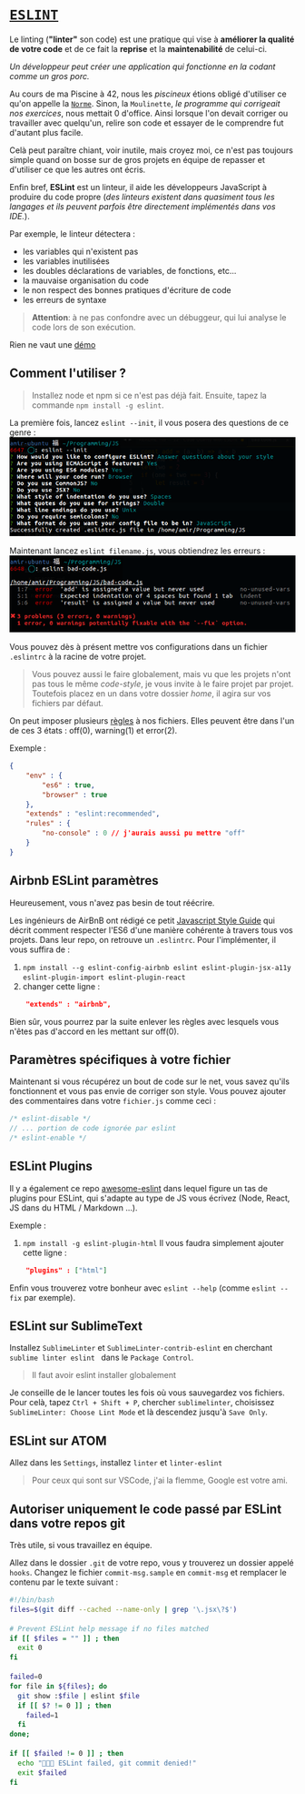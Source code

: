 # [`ESLINT`](https://eslint.org/)

Le linting (**"linter"** son code) est une pratique qui vise à **améliorer la qualité de votre code** et de ce fait la **reprise** et la **maintenabilité** de celui-ci.

*Un développeur peut créer une application qui fonctionne en la codant comme un gros porc.*

Au cours de ma Piscine à 42, nous les *piscineux* étions obligé d'utiliser ce qu'on appelle la [`Norme`](https://ncoden.fr/datas/42/norm.pdf). Sinon, la `Moulinette`, *le programme qui corrigeait nos exercices*, nous mettait 0 d'office. Ainsi lorsque l'on devait corriger ou travailler avec quelqu'un, relire son code et essayer de le comprendre fut d'autant plus facile.

Celà peut paraître chiant, voir inutile, mais croyez moi, ce n'est pas toujours simple quand on bosse sur de gros projets en équipe de repasser et d'utiliser ce que les autres ont écris.

Enfin bref, **ESLint** est un linteur, il aide les développeurs JavaScript à produire du code propre (*des linteurs existent dans quasiment tous les langages et ils peuvent parfois être directement implémentés dans vos IDE.*). 

Par exemple, le linteur détectera :
- les variables qui n'existent pas
- les variables inutilisées
- les doubles déclarations de variables, de fonctions, etc...
- la mauvaise organisation du code
- le non respect des bonnes pratiques d'écriture de code
- les erreurs de syntaxe

>**Attention**: à ne pas confondre avec un débuggeur, qui lui analyse le code lors de son exécution.

Rien ne vaut une [démo](https://eslint.org/demo/)

## Comment l'utiliser ?

>Installez node et npm si ce n'est pas déjà fait. Ensuite, tapez la commande `npm install -g eslint`.

La première fois, lancez `eslint --init`, il vous posera des questions de ce genre :
![eslint--init](eslint--init.png)

Maintenant lancez `eslint filename.js`, vous obtiendrez les erreurs :
![eslint--errors](eslint-errors.png)

Vous pouvez dès à présent mettre vos configurations dans un fichier `.eslintrc` à la racine de votre projet.

>Vous pouvez aussi le faire globalement, mais vu que les projets n'ont pas tous le même *code-style*, je vous invite à le faire projet par projet. Toutefois placez en un dans votre dossier *home*, il agira sur vos fichiers par défaut.

On peut imposer plusieurs [règles](https://eslint.org/docs/rules/) à nos fichiers. Elles peuvent être dans l'un de ces 3 états : off(0), warning(1) et error(2).

Exemple :
```json
{
    "env" : {
        "es6" : true,
        "browser" : true
    },
    "extends" : "eslint:recommended",
    "rules" : {
        "no-console" : 0 // j'aurais aussi pu mettre "off"
    }
}
```

## Airbnb ESLint paramètres

Heureusement, vous n'avez pas besin de tout réécrire. 

Les ingénieurs de AirBnB ont rédigé ce petit [Javascript Style Guide](https://github.com/airbnb/javascript) qui décrit comment respecter l'ES6 d'une manière cohérente à travers tous vos projets. Dans leur repo, on retrouve un `.eslintrc`. Pour l'implémenter, il vous suffira de :
1. `npm install --g eslint-config-airbnb eslint eslint-plugin-jsx-a11y eslint-plugin-import eslint-plugin-react`
2. changer cette ligne :
```json
    "extends" : "airbnb",
```

Bien sûr, vous pourrez par la suite enlever les règles avec lesquels vous n'êtes pas d'accord en les mettant sur off(0).

## Paramètres spécifiques à votre fichier

Maintenant si vous récupérez un bout de code sur le net, vous savez qu'ils fonctionnent et vous pas envie de corriger son style. Vous pouvez ajouter des commentaires dans votre `fichier.js` comme ceci :
```js
/* eslint-disable */
// ... portion de code ignorée par eslint
/* eslint-enable */
```

## ESLint Plugins

Il y a également ce repo [awesome-eslint](https://github.com/dustinspecker/awesome-eslint) dans lequel figure un tas de plugins pour ESLint, qui s'adapte au type de JS vous écrivez (Node, React, JS dans du HTML / Markdown ...).

Exemple :
1. `npm install -g eslint-plugin-html`
Il vous faudra simplement ajouter cette ligne :
```json
    "plugins" : ["html"]
```

Enfin vous trouverez votre bonheur avec `eslint --help` (comme `eslint --fix` par exemple).

## ESLint sur SublimeText

Installez `SublimeLinter` et `SublimeLinter-contrib-eslint` en cherchant `sublime linter eslint ` dans le `Package Control`. 

>Il faut avoir eslint installer globalement

Je conseille de le lancer toutes les fois où vous sauvegardez vos fichiers. Pour celà, tapez `Ctrl + Shift + P`, chercher `sublimelinter`, choisissez `SublimeLinter: Choose Lint Mode` et là descendez jusqu'à `Save Only`.

## ESLint sur ATOM

Allez dans les `Settings`, installez `linter` et `linter-eslint`
>Pour ceux qui sont sur VSCode, j'ai la flemme, Google est votre ami.

## Autoriser uniquement le code passé par ESLint dans votre repos git

Très utile, si vous travaillez en équipe.

Allez dans le dossier `.git` de votre repo, vous y trouverez un dossier appelé `hooks`. Changez le fichier `commit-msg.sample` en `commit-msg` et remplacer  le contenu par le texte suivant : 

```sh
#!/bin/bash
files=$(git diff --cached --name-only | grep '\.jsx\?$')

# Prevent ESLint help message if no files matched
if [[ $files = "" ]] ; then
  exit 0
fi

failed=0
for file in ${files}; do
  git show :$file | eslint $file
  if [[ $? != 0 ]] ; then
    failed=1
  fi
done;
 
if [[ $failed != 0 ]] ; then
  echo "🚫🚫🚫 ESLint failed, git commit denied!"
  exit $failed
fi
```
